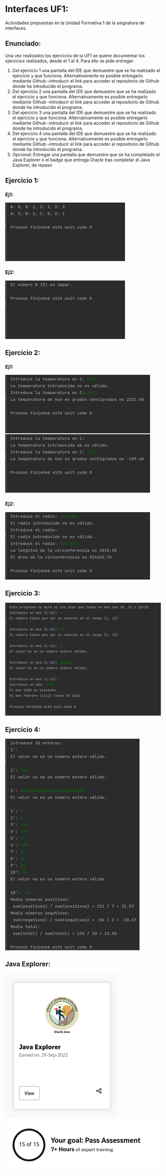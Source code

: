 # Interfaces UF1:

Actividades propuestas en la Unidad Formativa 1 de la asignatura de interfaces.

## Enunciado:
Una vez realizados los ejercicios de la UF1 se quiere documentar los ejercicios realizados, 
desde el 1 al 4. Para ello se pide entregar: 
1. Del ejercicio 1 una pantalla del IDE que demuestre que se ha realizado el ejercicio y 
que funciona. Alternativamente es posible entregarlo mediante Github –introducir el 
link para acceder al repositorio de Github donde ha introducido el programa. 
2. Del ejercicio 2 una pantalla del IDE que demuestre que se ha realizado el ejercicio y 
que funciona. Alternativamente es posible entregarlo mediante Github –introducir el 
link para acceder al repositorio de Github donde ha introducido el programa. 
3. Del ejercicio 3 una pantalla del IDE que demuestre que se ha realizado el ejercicio y 
que funciona. Alternativamente es posible entregarlo mediante Github –introducir el 
link para acceder al repositorio de Github donde ha introducido el programa. 
4. Del ejercicio 4 una pantalla del IDE que demuestre que se ha realizado el ejercicio y 
que funciona. Alternativamente es posible entregarlo mediante Github –introducir el 
link para acceder al repositorio de Github donde ha introducido el programa. 
5. Opcional: Entregar una pantalla que demuestre que se ha completado el Java Explorer 
o el badge que entrega Oracle tras completar el Java Explorer, de repaso

## Ejercicio 1:
### Ej1:
![](res/img/ej1.1.png)

### Ej2:
![](res/img/ej1.2.png)

## Ejercicio 2:
### Ej1:
![](res/img/ej2.1.1.png)
![](res/img/ej2.1.2.png)

### Ej2:
![](res/img/ej2.2.1.png)

## Ejercicio 3:
![](res/img/ej3.1.png)

## Ejercicio 4:
![](res/img/ej4.1.png)

## Java Explorer:
![Java Explorer title](res/img/javaExplorer.png)
![Java Explorer title](res/img/javaExplorer2.png)
